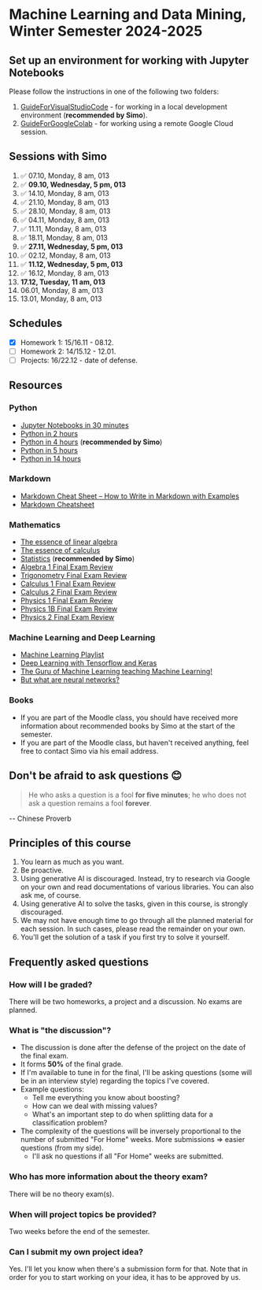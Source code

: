 # Machine Learning and Data Mining, Winter Semester 2024-2025

## Set up an environment for working with Jupyter Notebooks

Please follow the instructions in one of the following two folders:

1. [GuideForVisualStudioCode](./GuideForVisualStudioCode/) - for working in a local development environment (**recommended by Simo**).
2. [GuideForGoogleColab](./GuideForGoogleColab/) - for working using a remote Google Cloud session.

## Sessions with Simo

1. :white_check_mark: 07.10, Monday, 8 am, 013
2. :white_check_mark: **09.10, Wednesday, 5 pm, 013**
3. :white_check_mark: 14.10, Monday, 8 am, 013
4. :white_check_mark: 21.10, Monday, 8 am, 013
5. :white_check_mark: 28.10, Monday, 8 am, 013
6. :white_check_mark: 04.11, Monday, 8 am, 013
7. :white_check_mark: 11.11, Monday, 8 am, 013
8. :white_check_mark: 18.11, Monday, 8 am, 013
9. :white_check_mark: **27.11, Wednesday, 5 pm, 013**
10. :white_check_mark: 02.12, Monday, 8 am, 013
11. :white_check_mark: **11.12, Wednesday, 5 pm, 013**
12. :white_check_mark: 16.12, Monday, 8 am, 013
13. **17.12, Tuesday, 11 am, 013**
14. 06.01, Monday, 8 am, 013
15. 13.01, Monday, 8 am, 013

## Schedules

- [X] Homework 1: 15/16.11 - 08.12.
- [ ] Homework 2: 14/15.12 - 12.01.
- [ ] Projects: 16/22.12 - date of defense.

## Resources

### Python

- [Jupyter Notebooks in 30 minutes](https://www.youtube.com/watch?v=5pf0_bpNbkw)
- [Python in 2 hours](https://www.youtube.com/watch?v=mJEpimi_tFo)
- [Python in 4 hours](https://youtu.be/eWRfhZUzrAc) (**recommended by Simo**)
- [Python in 5 hours](https://www.youtube.com/watch?v=t8pPdKYpowI)
- [Python in 14 hours](https://www.youtube.com/watch?v=8DvywoWv6fI)

### Markdown

- [Markdown Cheat Sheet – How to Write in Markdown with Examples](https://www.freecodecamp.org/news/markdown-cheat-sheet/)
- [Markdown Cheatsheet](https://github.com/adam-p/markdown-here/wiki/Markdown-Cheatsheet)

### Mathematics

- [The essence of linear algebra](https://www.youtube.com/playlist?list=PLZHQObOWTQDPD3MizzM2xVFitgF8hE_ab)
- [The essence of calculus](https://www.youtube.com/playlist?list=PLZHQObOWTQDMsr9K-rj53DwVRMYO3t5Yr)
- [Statistics](https://www.youtube.com/playlist?list=PL8dPuuaLjXtNM_Y-bUAhblSAdWRnmBUcr) (**recommended by Simo**)
- [Algebra 1 Final Exam Review](https://www.youtube.com/watch?v=U0Y8nSmEpNM​)
- [Trigonometry Final Exam Review](https://www.youtube.com/watch?v=OAsbx4TEnL0​)
- [Calculus 1 Final Exam Review](https://www.youtube.com/watch?v=WmBzmHru78w​)
- [Calculus 2 Final Exam Review](https://www.youtube.com/watch?v=3RwUIP9pMSo​)
- [Physics 1 Final Exam Review](https://www.youtube.com/watch?v=CwkhvFlNFp0​)
- [Physics 1B Final Exam Review](https://www.youtube.com/watch?v=mpmni1vZiAM​)
- [Physics 2 Final Exam Review](https://www.youtube.com/watch?v=oH_V1WipnmE​)

### Machine Learning and Deep Learning

- [Machine Learning Playlist](https://www.youtube.com/watch?v=gmvvaobm7eQ&list=PLeo1K3hjS3uvCeTYTeyfe0-rN5r8zn9rw)
- [Deep Learning with Tensorflow and Keras](https://www.youtube.com/watch?v=Mubj_fqiAv8&list=PLeo1K3hjS3uu7CxAacxVndI4bE_o3BDtO)
- [The Guru of Machine Learning teaching Machine Learning!](https://www.youtube.com/watch?v=jGwO_UgTS7I&list=PLoROMvodv4rMiGQp3WXShtMGgzqpfVfbU)
- [But what are neural networks?](https://www.youtube.com/playlist?list=PLZHQObOWTQDNU6R1_67000Dx_ZCJB-3pi)
  
### Books

- If you are part of the Moodle class, you should have received more information about recommended books by Simo at the start of the semester.
- If you are part of the Moodle class, but haven't received anything, feel free to contact Simo via his email address.

## Don't be afraid to ask questions 😊

> He who asks a question is a fool **for five minutes**; he who does not ask a question remains a fool **forever**.

-- Chinese Proverb

## Principles of this course

1. You learn as much as you want.
2. Be proactive.
3. Using generative AI is discouraged. Instead, try to research via Google on your own and read documentations of various libraries. You can also ask me, of course.
4. Using generative AI to solve the tasks, given in this course, is strongly discouraged.
5. We may not have enough time to go through all the planned material for each session. In such cases, please read the remainder on your own.
6. You'll get the solution of a task if you first try to solve it yourself.

## Frequently asked questions

### How will I be graded?

There will be two homeworks, a project and a discussion. No exams are planned.

### What is "the discussion"?

- The discussion is done after the defense of the project on the date of the final exam.
- It forms **50%** of the final grade.
- If I'm available to tune in for the final, I'll be asking questions (some will be in an interview style) regarding the topics I've covered.
- Example questions:
  - Tell me everything you know about boosting?
  - How can we deal with missing values?
  - What's an important step to do when splitting data for a classification problem?
- The complexity of the questions will be inversely proportional to the number of submitted "For Home" weeks. More submissions => easier questions (from my side).
  - I'll ask no questions if all "For Home" weeks are submitted.

### Who has more information about the theory exam?

There will be no theory exam(s).

### When will project topics be provided?

Two weeks before the end of the semester.

### Can I submit my own project idea?

Yes. I'll let you know when there's a submission form for that. Note that in order for you to start working on your idea, it has to be approved by us.

